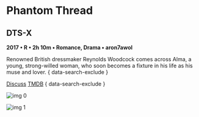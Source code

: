 # Phantom Thread

## DTS-X

**2017 • R • 2h 10m • Romance, Drama • aron7awol**

Renowned British dressmaker Reynolds Woodcock comes across Alma, a young, strong-willed woman, who soon becomes a fixture in his life as his muse and lover.
{ data-search-exclude }

[Discuss](https://www.avsforum.com/threads/bass-eq-for-filtered-movies.2995212/post-57023200)  [TMDB](400617)
{ data-search-exclude }

![img 0](https://i.imgur.com/dDViwBY.jpg)

![img 1](https://i.imgur.com/pq707ZM.jpg)

